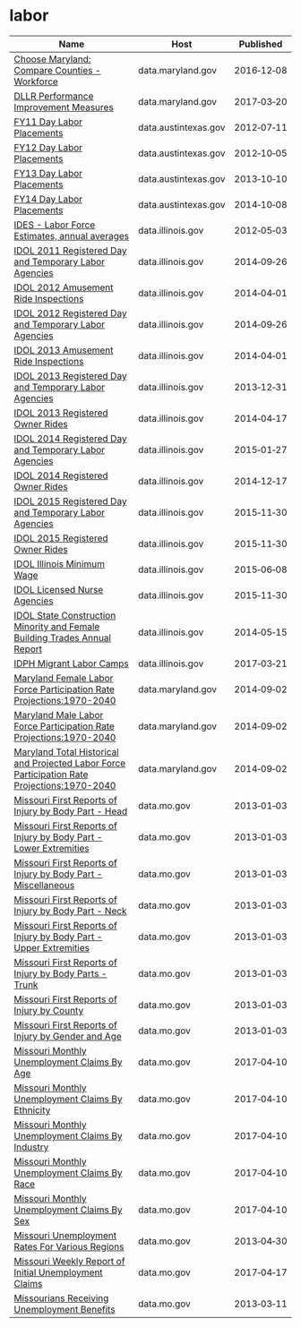 # labor

Name | Host | Published
---- | ---- | ---------
[Choose Maryland: Compare Counties - Workforce](../datasets/q7q7-usgm.md) | data.maryland.gov | 2016&#x2011;12&#x2011;08
[DLLR Performance Improvement Measures](../datasets/7m66-dvnt.md) | data.maryland.gov | 2017&#x2011;03&#x2011;20
[FY11 Day Labor Placements](../datasets/m9jn-qzir.md) | data.austintexas.gov | 2012&#x2011;07&#x2011;11
[FY12 Day Labor Placements](../datasets/utnt-hag5.md) | data.austintexas.gov | 2012&#x2011;10&#x2011;05
[FY13 Day Labor Placements](../datasets/ykzu-pxxq.md) | data.austintexas.gov | 2013&#x2011;10&#x2011;10
[FY14 Day Labor Placements](../datasets/tsum-aa7v.md) | data.austintexas.gov | 2014&#x2011;10&#x2011;08
[IDES - Labor Force Estimates, annual averages](../datasets/788k-bkk7.md) | data.illinois.gov | 2012&#x2011;05&#x2011;03
[IDOL 2011 Registered Day and Temporary Labor Agencies](../datasets/m24q-z35d.md) | data.illinois.gov | 2014&#x2011;09&#x2011;26
[IDOL 2012 Amusement Ride Inspections](../datasets/siu5-cumg.md) | data.illinois.gov | 2014&#x2011;04&#x2011;01
[IDOL 2012 Registered Day and Temporary Labor Agencies](../datasets/u4vf-bpde.md) | data.illinois.gov | 2014&#x2011;09&#x2011;26
[IDOL 2013 Amusement Ride Inspections](../datasets/au3k-b3pd.md) | data.illinois.gov | 2014&#x2011;04&#x2011;01
[IDOL 2013 Registered Day and Temporary Labor Agencies](../datasets/ei8t-ptaz.md) | data.illinois.gov | 2013&#x2011;12&#x2011;31
[IDOL 2013 Registered Owner Rides](../datasets/wqxs-694f.md) | data.illinois.gov | 2014&#x2011;04&#x2011;17
[IDOL 2014 Registered Day and Temporary Labor Agencies](../datasets/rniz-qjw4.md) | data.illinois.gov | 2015&#x2011;01&#x2011;27
[IDOL 2014 Registered Owner Rides](../datasets/kt8p-q5ns.md) | data.illinois.gov | 2014&#x2011;12&#x2011;17
[IDOL 2015 Registered Day and Temporary Labor Agencies](../datasets/akfg-wxhq.md) | data.illinois.gov | 2015&#x2011;11&#x2011;30
[IDOL 2015 Registered Owner Rides](../datasets/mjxu-wgz4.md) | data.illinois.gov | 2015&#x2011;11&#x2011;30
[IDOL Illinois Minimum Wage](../datasets/y63e-f8gg.md) | data.illinois.gov | 2015&#x2011;06&#x2011;08
[IDOL Licensed Nurse Agencies](../datasets/5mzi-s8qv.md) | data.illinois.gov | 2015&#x2011;11&#x2011;30
[IDOL State Construction Minority and Female Building Trades Annual Report](../datasets/ge5i-np92.md) | data.illinois.gov | 2014&#x2011;05&#x2011;15
[IDPH Migrant Labor Camps](../datasets/sqn7-6vr2.md) | data.illinois.gov | 2017&#x2011;03&#x2011;21
[Maryland Female Labor Force Participation Rate Projections:1970-2040](../datasets/kczs-sg75.md) | data.maryland.gov | 2014&#x2011;09&#x2011;02
[Maryland Male Labor Force Participation Rate Projections:1970-2040](../datasets/8eyx-q5q3.md) | data.maryland.gov | 2014&#x2011;09&#x2011;02
[Maryland Total Historical and Projected Labor Force Participation Rate Projections:1970-2040](../datasets/t7i8-58dx.md) | data.maryland.gov | 2014&#x2011;09&#x2011;02
[Missouri First Reports of Injury by Body Part - Head](../datasets/tvgd-f4ks.md) | data.mo.gov | 2013&#x2011;01&#x2011;03
[Missouri First Reports of Injury by Body Part - Lower Extremities](../datasets/kadm-zhzb.md) | data.mo.gov | 2013&#x2011;01&#x2011;03
[Missouri First Reports of Injury by Body Part - Miscellaneous](../datasets/g5ud-am38.md) | data.mo.gov | 2013&#x2011;01&#x2011;03
[Missouri First Reports of Injury by Body Part - Neck](../datasets/v2fi-tjym.md) | data.mo.gov | 2013&#x2011;01&#x2011;03
[Missouri First Reports of Injury by Body Part - Upper Extremities](../datasets/r8ne-bg6j.md) | data.mo.gov | 2013&#x2011;01&#x2011;03
[Missouri First Reports of Injury by Body Parts - Trunk](../datasets/8gbc-na3a.md) | data.mo.gov | 2013&#x2011;01&#x2011;03
[Missouri First Reports of Injury by County](../datasets/p7xr-4mcb.md) | data.mo.gov | 2013&#x2011;01&#x2011;03
[Missouri First Reports of Injury by Gender and Age](../datasets/mcuk-295r.md) | data.mo.gov | 2013&#x2011;01&#x2011;03
[Missouri Monthly Unemployment Claims By Age](../datasets/5tqh-2x4m.md) | data.mo.gov | 2017&#x2011;04&#x2011;10
[Missouri Monthly Unemployment Claims By Ethnicity](../datasets/xm42-6a8n.md) | data.mo.gov | 2017&#x2011;04&#x2011;10
[Missouri Monthly Unemployment Claims By Industry](../datasets/cj66-t7xq.md) | data.mo.gov | 2017&#x2011;04&#x2011;10
[Missouri Monthly Unemployment Claims By Race](../datasets/cq57-7qrb.md) | data.mo.gov | 2017&#x2011;04&#x2011;10
[Missouri Monthly Unemployment Claims By Sex](../datasets/4v5t-4kqk.md) | data.mo.gov | 2017&#x2011;04&#x2011;10
[Missouri Unemployment Rates For Various Regions](../datasets/uaxb-77vv.md) | data.mo.gov | 2013&#x2011;04&#x2011;30
[Missouri Weekly Report of Initial Unemployment Claims](../datasets/qet9-8yam.md) | data.mo.gov | 2017&#x2011;04&#x2011;17
[Missourians Receiving Unemployment Benefits](../datasets/uite-mset.md) | data.mo.gov | 2013&#x2011;03&#x2011;11

